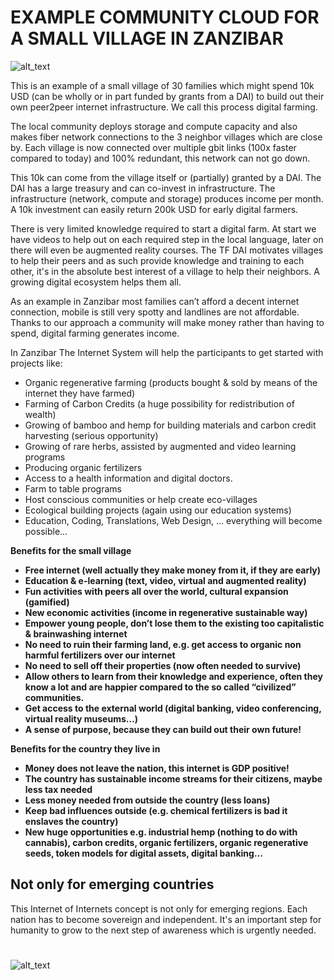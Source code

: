 

# EXAMPLE COMMUNITY CLOUD FOR A SMALL VILLAGE IN ZANZIBAR





![alt_text](img/image15.png "image_tooltip")


This is an example of a small village of 30 families which might spend 10k USD (can be wholly or in part funded by grants from a DAI) to build out their own peer2peer internet infrastructure. We call this process digital farming.

The local community deploys storage and compute capacity and also makes fiber network connections to the 3 neighbor villages which are close by. Each village is now connected over multiple gbit links (100x faster compared to today) and 100% redundant, this network can not go down.

This 10k can come from the village itself or (partially) granted by a DAI. The DAI has a large treasury and can co-invest in infrastructure. The infrastructure (network, compute and storage) produces income per month. A 10k investment can easily return 200k USD for early digital farmers.

There is very limited knowledge required to start a digital farm. At start we have videos to help out on each required step in the local language, later on there will even be augmented reality courses. The TF DAI motivates villages to help their peers and as such provide knowledge and training to each other, it's in the absolute best interest of a village to help their neighbors. A growing digital ecosystem helps them all.

As an example in Zanzibar most families can’t afford a decent internet connection, mobile is still very spotty and landlines are not affordable. Thanks to our approach a community will make money rather than having to spend, digital farming generates income.



In Zanzibar The Internet System will help the participants to get started with projects like:



* Organic regenerative farming (products bought & sold by means of the internet they have farmed)
* Farming of Carbon Credits (a huge possibility for redistribution of wealth)
* Growing of bamboo and hemp for building materials and carbon credit harvesting (serious opportunity)
* Growing of rare herbs, assisted by augmented and video learning programs
* Producing organic fertilizers
* Access to a health information and digital doctors.
* Farm to table programs
* Host conscious communities or help create eco-villages
* Ecological building projects (again using our education systems)
* Education, Coding, Translations, Web Design, … everything will become possible…

**Benefits for the small village**



* **Free internet (well actually they make money from it, if they are early)**
* **Education & e-learning (text, video, virtual and augmented reality)**
* **Fun activities with peers all over the world, cultural expansion (gamified)**
* **New economic activities (income in regenerative sustainable way)**
* **Empower young people, don’t lose them to the existing too capitalistic & brainwashing internet**
* **No need to ruin their farming land, e.g. get access to organic non harmful fertilizers over our internet**
* **No need to sell off their properties (now often needed to survive)**
* **Allow others to learn from their knowledge and experience, often they know a lot and are happier compared to the so called “civilized” communities.**
* **Get access to the external world (digital banking, video conferencing, virtual reality museums…)**
* **A sense of purpose, because they can build out their own future!**

**Benefits for the country they live in**



* **Money does not leave the nation, this internet is GDP positive!**
* **The country has sustainable income streams for their citizens, maybe less tax needed**
* **Less money needed from outside the country (less loans)**
* **Keep bad influences outside (e.g. chemical fertilizers is bad it enslaves the country)**
* **New huge opportunities e.g. industrial hemp (nothing to do with cannabis), carbon credits, organic fertilizers, organic regenerative seeds, token models for digital assets, digital banking…**


## Not only for emerging countries

This Internet of Internets concept is not only for emerging regions. Each nation has to become sovereign and independent. It's an important step for humanity to grow to the next step of awareness which is urgently needed.


# 



![alt_text](img/image16.png "image_tooltip")

